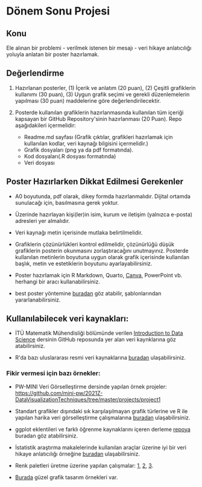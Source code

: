 # Dönem Sonu Projesi 

## Konu

Ele alınan bir problemi - verilmek istenen bir mesajı - veri hikaye anlatıcılığı yoluyla anlatan bir poster hazırlamak. 


## Değerlendirme

1. Hazırlanan posterler, (1) İçerik ve anlatım (20 puan), (2) Çeşitli grafiklerin kullanımı (30 puan), (3) Uygun grafik seçimi ve gerekli düzenlemelerin yapılması (30 puan) maddelerine göre değerlendirilecektir.

2. Posterde kullanılan grafiklerin hazırlanmasında kullanılan tüm içeriği kapsayan bir GitHub Repository'sinin hazırlanması (20 Puan). Repo aşağıdakileri içermelidir:
    * Readme.md sayfası (Grafik çıktılar, grafikleri hazırlamak için kullanılan kodlar, veri kaynağı bilgisini içermelidir.)
    * Grafik dosyaları (png ya da pdf formatında).
    * Kod dosyaları(.R dosyası formatında)
    * Veri dosyası


## Poster Hazırlarken Dikkat Edilmesi Gerekenler

* A0 boyutunda, pdf olarak, dikey formda hazırlanmalıdır. Dijital ortamda sunulacağı için, basılmasına gerek yoktur. 

* Üzerinde hazırlayan kişi(ler)in isim, kurum ve iletişim (yalnızca e-posta) adresleri yer almalıdır. 

* Veri kaynağı metin içerisinde mutlaka belirtilmelidir. 

* Grafiklerin çözünürlükleri kontrol edilmelidir, çözünürlüğü düşük grafiklerin posterin okunmasını zorlaştıracağını unutmayınız. Posterde kullanılan metinlerin boyutuna uygun olarak grafik içerisinde kullanılan başlık, metin ve estetiklerin boyutunu ayarlayabilirsiniz.

* Poster hazırlamak için R Markdown, Quarto, [Canva](https://www.canva.com/), PowerPoint vb. herhangi bir aracı kullanabilirsiniz.

* best poster yöntemine [buradan](https://github.com/GerkeLab/betterposter) göz atabilir, şablonlarından yararlanabilirsiniz.


## Kullanılabilecek veri kaynakları:

* İTÜ Matematik Mühendisliği bölümünde verilen [Introduction to Data Science](https://github.com/MAT381E-Fall21#data-related-links) dersinin GitHub reposunda yer alan veri kaynklarına göz atabilirsiniz.

* R'da bazı uluslararası resmi veri kaynaklarına [buradan](https://github.com/mcavs/R-open-dataset-packages) ulaşabilirsiniz.


### Fikir vermesi için bazı örnekler:

* PW-MINI Veri Görselleştirme dersinde yapılan örnek projeler: https://github.com/mini-pw/2021Z-DataVisualizationTechniques/tree/master/projects/project1

* Standart grafikler dışındaki sık karşılaşılmayan grafik türlerine ve R ile yapılan harika veri görselleştirme çalışmalarına [buradan](https://github.com/krzjoa/awesome-r-dataviz) ulaşabilirsiniz.

* ggplot eklentileri ve farklı öğrenme kaynaklarını içeren derleme [repoya](https://github.com/erikgahner/awesome-ggplot2) buradan göz atabilirsiniz.

* İstatistik araştırma makalelerinde kullanılan araçlar üzerine iyi bir veri hikaye anlatıcılığı örneğine [buradan](https://quantifyinghealth.com/statistical-software-popularity-in-research/) ulaşabilirsiniz.

* Renk paletleri üretme üzerine yapılan çalışmalar: [1](https://github.com/BlakeRMills/MetBrewer/tree/main), [2](https://github.com/jakelawlor/PNWColors), [3](https://github.com/karthik/wesanderson).

* [Burada](https://haberglobal.com.tr/gundem/2021in-infografikleri-151933) güzel grafik tasarım örnekleri var.


